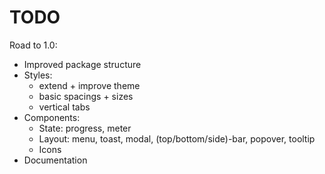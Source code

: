 # TODO

Road to 1.0:

- Improved package structure
- Styles:
  - extend + improve theme
  - basic spacings + sizes
  - vertical tabs
- Components:
  - State: progress, meter
  - Layout: menu, toast, modal, (top/bottom/side)-bar, popover, tooltip
  - Icons
- Documentation
